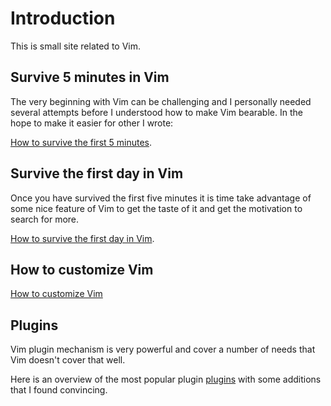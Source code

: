 # Introduction

This is small site related to Vim.

## Survive 5 minutes in Vim

The very beginning with Vim can be challenging and I personally needed several attempts before I understood how to make
Vim bearable. In the hope to make it easier for other I wrote:

[How to survive the first 5 minutes](first5minutes.md).


## Survive the first day in Vim

Once you have survived the first five minutes it is time take advantage of some nice feature of Vim to get the taste of
it and get the motivation to search for more.

[How to survive the first day in Vim](firstday.md).


## How to customize Vim

[How to customize Vim](customize.md)


## Plugins

Vim plugin mechanism is very powerful and cover a number of needs that Vim doesn't cover that well.

Here is an overview of the most popular plugin [plugins](plugins.md) with some additions that I found convincing.

<!-- vim: set tw=120 : -->
